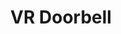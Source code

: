 ---
layout: experiment
permalink: /vr_doorbell/
title: "VR Doorbell"
created: "TBD"
root: "/assets/03_experiments/vr_doorbell/"
bg-video: >
  <iframe src="https://player.vimeo.com/video/270484326" width="640" height="360" frameborder="0" webkitallowfullscreen mozallowfullscreen allowfullscreen></iframe>

description: >
  TBD

role:
 - Video Designer

showings:
  - text: TBD
    url: https://espn.com

credits:
  - TBD
  - TBD
  - TBD

awards:
  - text: TBD
    url: https://espn.com

press:
  - text: TBD
    url: https://espn.com

documentation:
  - "1.jpg"
  - "2.jpg"
  - "3.jpg"
  - "4.jpg"
  - "5.jpg"
  - "6.jpg"
  - "7.jpg"
  - "8.jpg"
  - "9.jpg"
  - "10.jpg"
  - "11.jpg"
  - "12.jpg"
---